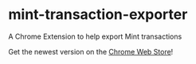 # mint-transaction-exporter
A Chrome Extension to help export Mint transactions

Get the newest version on the [Chrome Web Store](https://chrome.google.com/webstore/detail/mint-transaction-exporter/kdmdoolliofphgoeihbfiojcnkgpcpna)!
